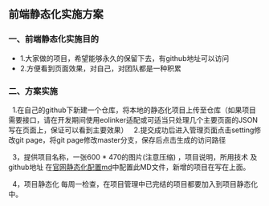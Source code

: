 ## 前端静态化实施方案

### 一、前端静态化实施目的
* 1.大家做的项目，希望能够永久的保留下去，有github地址可以访问
* 2.方便看到页面效果，对自己，对团队都是一种积累

### 二、方案实施

   1.在自己的github下新建一个仓库，将本地的静态化项目上传至仓库（如果项目需要接口，请在开发期间使用eolinker适配或可适当只处理几个主要页面的JSON写在页面上，保证可以看到主要效果）
   
   2.提交成功后进入管理页面点击setting修改git page，将git page修改master分支，保存后点击生成的访问路径
   
   3，提供项目名称，一张600 * 470的图片(注意压缩) ，项目说明，所用技术 及github地址 在[官网静态化配置md](https://github.com/f3f/f3f.github.io/blob/master/project/9cf.md)中配置此MD文件，新增的项目在写在上面。
 
   4，项目静态化 每周一检查，在项目管理中已完结的项目都要加入到项目静态化中。




